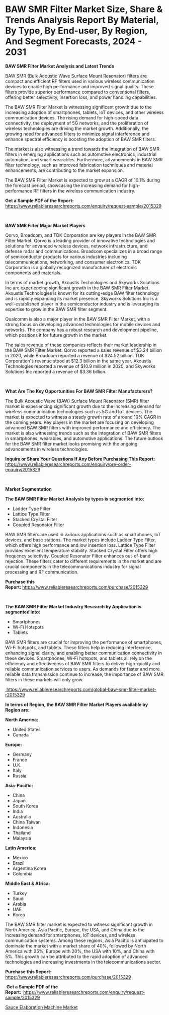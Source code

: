 <p><h1>BAW SMR Filter Market Size, Share & Trends Analysis Report By Material, By Type, By End-user, By Region, And Segment Forecasts, 2024 - 2031</h1></p><p><strong>BAW SMR Filter Market Analysis and Latest Trends</strong></p>
<p><p>BAW SMR (Bulk Acoustic Wave Surface Mount Resonator) filters are compact and efficient RF filters used in various wireless communication devices to enable high performance and improved signal quality. These filters provide superior performance compared to conventional filters, offering better selectivity, insertion loss, and power handling capabilities.</p><p>The BAW SMR Filter Market is witnessing significant growth due to the increasing adoption of smartphones, tablets, IoT devices, and other wireless communication devices. The rising demand for high-speed data connectivity, the deployment of 5G networks, and the proliferation of wireless technologies are driving the market growth. Additionally, the growing need for advanced filters to minimize signal interference and enhance spectral efficiency is boosting the adoption of BAW SMR filters.</p><p>The market is also witnessing a trend towards the integration of BAW SMR filters in emerging applications such as automotive electronics, industrial automation, and smart wearables. Furthermore, advancements in BAW SMR filter technology, such as improved fabrication techniques and material enhancements, are contributing to the market expansion.</p><p>The BAW SMR Filter Market is expected to grow at a CAGR of 10.1% during the forecast period, showcasing the increasing demand for high-performance RF filters in the wireless communication industry.</p></p>
<p><strong>Get a Sample PDF of the Report:&nbsp;</strong> <a href="https://www.reliableresearchreports.com/enquiry/request-sample/2015329">https://www.reliableresearchreports.com/enquiry/request-sample/2015329</a></p>
<p>&nbsp;</p>
<p><strong>BAW SMR Filter Major Market Players</strong></p>
<p><p>Qorvo, Broadcom, and TDK Corporation are key players in the BAW SMR Filter Market. Qorvo is a leading provider of innovative technologies and solutions for advanced wireless devices, network infrastructure, and defense radar and communications. Broadcom specializes in a broad range of semiconductor products for various industries including telecommunications, networking, and consumer electronics. TDK Corporation is a globally recognized manufacturer of electronic components and materials.</p><p>In terms of market growth, Akoustis Technologies and Skyworks Solutions Inc are experiencing significant growth in the BAW SMR Filter Market. Akoustis Technologies is known for its cutting-edge BAW filter technology and is rapidly expanding its market presence. Skyworks Solutions Inc is a well-established player in the semiconductor industry and is leveraging its expertise to grow in the BAW SMR filter segment.</p><p>Qualcomm is also a major player in the BAW SMR Filter Market, with a strong focus on developing advanced technologies for mobile devices and networks. The company has a robust research and development pipeline, which positions it for future growth in the market.</p><p>The sales revenue of these companies reflects their market leadership in the BAW SMR Filter Market. Qorvo reported a sales revenue of $3.24 billion in 2020, while Broadcom reported a revenue of $24.52 billion. TDK Corporation's revenue stood at $12.3 billion in the same year.  Akoustis Technologies reported a revenue of $10.9 million in 2020, and Skyworks Solutions Inc reported a revenue of $3.36 billion.</p></p>
<p>&nbsp;</p>
<p><strong>What Are The Key Opportunities For BAW SMR Filter Manufacturers?</strong></p>
<p><p>The Bulk Acoustic Wave (BAW) Surface Mount Resonator (SMR) filter market is experiencing significant growth due to the increasing demand for wireless communication technologies such as 5G and IoT devices. The market is expected to witness a steady growth rate of around 10% CAGR in the coming years. Key players in the market are focusing on developing advanced BAW SMR filters with improved performance and efficiency. The market is also witnessing trends such as the integration of BAW SMR filters in smartphones, wearables, and automotive applications. The future outlook for the BAW SMR filter market looks promising with the ongoing advancements in wireless technologies.</p></p>
<p><strong>Inquire or Share Your Questions If Any Before Purchasing This Report:</strong> <a href="https://www.reliableresearchreports.com/enquiry/pre-order-enquiry/2015329">https://www.reliableresearchreports.com/enquiry/pre-order-enquiry/2015329</a></p>
<p>&nbsp;</p>
<p><strong>Market Segmentation</strong></p>
<p><strong>The BAW SMR Filter Market Analysis by types is segmented into:</strong></p>
<p><ul><li>Ladder Type Filter</li><li>Lattice Type Filter</li><li>Stacked Crystal Filter</li><li>Coupled Resonator Filter</li></ul></p>
<p><p>BAW SMR filters are used in various applications such as smartphones, IoT devices, and base stations. The market types include Ladder Type Filter, which offers high performance and low insertion loss. Lattice Type Filter provides excellent temperature stability. Stacked Crystal Filter offers high frequency selectivity. Coupled Resonator Filter enhances out-of-band rejection. These filters cater to different requirements in the market and are crucial components in the telecommunications industry for signal processing and RF communication.</p></p>
<p><strong>Purchase this Report:&nbsp;</strong><a href="https://www.reliableresearchreports.com/purchase/2015329">https://www.reliableresearchreports.com/purchase/2015329</a></p>
<p>&nbsp;</p>
<p><strong>The BAW SMR Filter Market Industry Research by Application is segmented into:</strong></p>
<p><ul><li>Smartphones</li><li>Wi-Fi Hotspots</li><li>Tablets</li></ul></p>
<p><p>BAW SMR filters are crucial for improving the performance of smartphones, Wi-Fi hotspots, and tablets. These filters help in reducing interference, enhancing signal clarity, and enabling better communication connectivity in these devices. Smartphones, Wi-Fi hotspots, and tablets all rely on the efficiency and effectiveness of BAW SMR filters to deliver high-quality and reliable communication services to users. As demands for faster and more reliable data transmission continue to increase, the importance of BAW SMR filters in these markets will only grow.</p></p>
<p><a href="https://www.reliableresearchreports.com/global-baw-smr-filter-market-r2015329">&nbsp;https://www.reliableresearchreports.com/global-baw-smr-filter-market-r2015329</a></p>
<p><strong>In terms of Region, the BAW SMR Filter Market Players available by Region are:</strong></p>
<p>
    <p> <strong> North America: </strong>
        <ul>
            <li>United States</li>
            <li>Canada</li>
        </ul>
        </p> 
    <p> <strong> Europe: </strong>
        <ul>
            <li>Germany</li>
            <li>France</li>
            <li>U.K.</li>
            <li>Italy</li>
            <li>Russia</li>
        </ul>
        </p> 
    <p> <strong> Asia-Pacific: </strong>
        <ul>
            <li>China</li>
            <li>Japan</li>
            <li>South Korea</li>
            <li>India</li>
            <li>Australia</li>
            <li>China Taiwan</li>
            <li>Indonesia</li>
            <li>Thailand</li>
            <li>Malaysia</li>
        </ul>
        </p> 
    <p> <strong> Latin America: </strong>
        <ul>
            <li>Mexico</li>
            <li>Brazil</li>
            <li>Argentina Korea</li>
            <li>Colombia</li>
        </ul>
        </p> 
    <p> <strong> Middle East & Africa: </strong>
        <ul>
            <li>Turkey</li>
            <li>Saudi</li>
            <li>Arabia</li>
            <li>UAE</li>
            <li>Korea</li>
        </ul>
    </p>
    </p>
<p><p>The BAW SMR filter market is expected to witness significant growth in North America, Asia Pacific, Europe, the USA, and China due to the increasing demand for smartphones, IoT devices, and wireless communication systems. Among these regions, Asia Pacific is anticipated to dominate the market with a market share of 40%, followed by North America with 25%, Europe with 20%, the USA with 10%, and China with 5%. This growth can be attributed to the rapid adoption of advanced technologies and increasing investments in the telecommunications sector.</p></p>
<p><strong>Purchase this Report: </strong><a href="https://www.reliableresearchreports.com/purchase/2015329">https://www.reliableresearchreports.com/purchase/2015329</a></p>
<p>&nbsp;<strong>Get a Sample PDF of the Report:&nbsp;&nbsp;</strong><a href="https://www.reliableresearchreports.com/enquiry/request-sample/2015329">https://www.reliableresearchreports.com/enquiry/request-sample/2015329</a></p>
<p><strong></strong></p>
<p><p><a href="https://github.com/mauripalmi/Market-Research-Report-List-3/blob/main/sauce-elaboration-machine-market.md">Sauce Elaboration Machine Market</a></p></p>